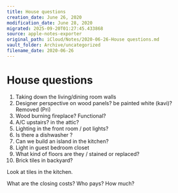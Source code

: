 ```yaml
---
title: House questions
creation_date: June 26, 2020
modification_date: June 28, 2020
migrated: 2025-09-20T01:27:45.433868
source: apple-notes-exporter
original_path: iCloud/Notes/2020-06-26-House questions.md
vault_folder: Archive/uncategorized
filename_date: 2020-06-26
---
```



# House questions 

1. Taking down the living/dining room walls
2. Designer perspective on wood panels? be painted white (kavi)? Removed (Pri)
3. Wood burning fireplace? Functional?
4. A/C upstairs? in the attic?
5. Lighting in the front room / pot lights?
6. Is there a dishwasher ?
7. Can we build an island in the kitchen?
8. Light in guest bedroom closet 
9. What kind of floors are they / stained or replaced?
10. Brick tiles in backyard?

Look at tiles in the kitchen.

What are the closing costs? Who pays? How much?

